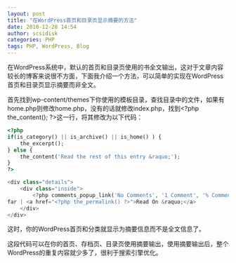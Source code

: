 ```yaml
---
layout: post
title: "在WordPress首页和目录页显示摘要的方法"
date: 2010-12-28 14:54
author: scsidisk
categories: PHP
tags: PHP, WordPress, Blog
---
```


在WordPress系统中，默认的首页和目录页使用的书全文输出，这对于文章内容较长的博客来说很不方面，下面我介绍一个方法，可以简单的实现在WordPress首页和目录页显示摘要而非全文。

首先找到wp-content/themes下你使用的模板目录，查找目录中的文件，如果有home.php则修改home.php，没有的话就修改index.php，找到\<?php
the\_content(); ?\>这一行，将其修改为以下代码：

```php
<?php
if(is_category() || is_archive() || is_home() ) {
	the_excerpt();
} else {
	the_content('Read the rest of this entry &raquo;');
}
?>

<div class="details">
	<div class="inside">
		<?php comments_popup_link('No Comments', '1 Comment', '% Comments'); ?> so
far | <a href="<?php the_permalink() ?>">Read On &raquo;</a>
	</div>
</div>
```

这时，你的WordPress首页和分类就显示为摘要信息而不是全文信息了。

这段代码可以在你的首页、存档页、目录页使用摘要输出，使用摘要输出后，整个WordPress的重复内容就少多了，很利于搜索引擎优化。
